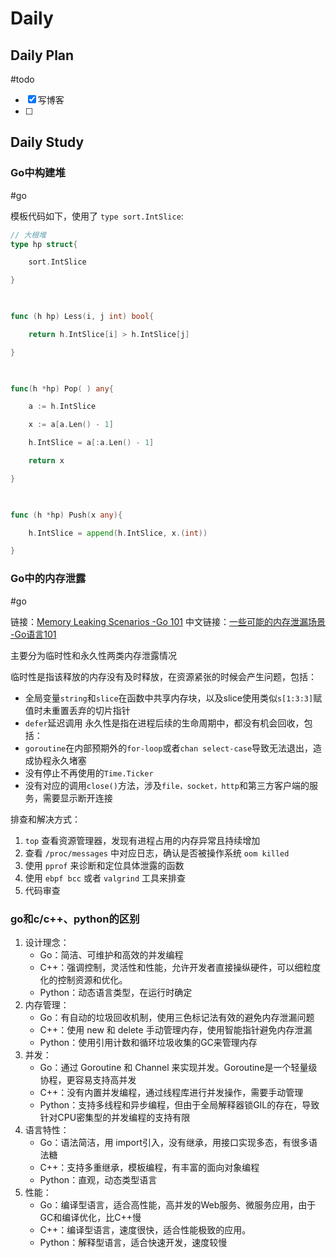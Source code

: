 # Daily
## Daily Plan
#todo
- [x] 写博客
- [ ] 
## Daily Study
### Go中构建堆
#go 

模板代码如下，使用了 `type sort.IntSlice`:
```go
// 大根堆
type hp struct{

    sort.IntSlice

}

  

func (h hp) Less(i, j int) bool{

    return h.IntSlice[i] > h.IntSlice[j]

}

  

func(h *hp) Pop( ) any{

    a := h.IntSlice

    x := a[a.Len() - 1]

    h.IntSlice = a[:a.Len() - 1]

    return x

}

  

func (h *hp) Push(x any){

    h.IntSlice = append(h.IntSlice, x.(int))

}
```

### Go中的内存泄露
#go 

链接：[Memory Leaking Scenarios -Go 101](https://go101.org/article/memory-leaking.html)
中文链接：[一些可能的内存泄漏场景 -Go语言101](https://gfw.go101.org/article/memory-leaking.html)

主要分为临时性和永久性两类内存泄露情况

临时性是指该释放的内存没有及时释放，在资源紧张的时候会产生问题，包括：
- 全局变量`string`和`slice`在函数中共享内存块，以及slice使用类似`s[1:3:3]`赋值时未重置丢弃的切片指针
- `defer`延迟调用
永久性是指在进程后续的生命周期中，都没有机会回收，包括：
- `goroutine`在内部预期外的`for-loop`或者`chan select-case`导致无法退出，造成协程永久堵塞
- 没有停止不再使用的`Time.Ticker`
- 没有对应的调用`close()`方法，涉及`file，socket，http`和第三方客户端的服务，需要显示断开连接

排查和解决方式：

1. `top` 查看资源管理器，发现有进程占用的内存异常且持续增加
2. 查看 `/proc/messages` 中对应日志，确认是否被操作系统 `oom killed`
3. 使用 `pprof` 来诊断和定位具体泄露的函数
4. 使用 `ebpf bcc` 或者 `valgrind` 工具来排查
5. 代码审查

### go和c/c++、python的区别
1. 设计理念：
	- Go：简洁、可维护和高效的并发编程
	- C++：强调控制，灵活性和性能，允许开发者直接操纵硬件，可以细粒度化的控制资源和优化。
	- Python：动态语言类型，在运行时确定
2. 内存管理：
	- Go：有自动的垃圾回收机制，使用三色标记法有效的避免内存泄漏问题
	- C++：使用 new 和 delete 手动管理内存，使用智能指针避免内存泄漏
	- Python：使用引用计数和循环垃圾收集的GC来管理内存
3. 并发：
	- Go：通过 Goroutine 和 Channel 来实现并发。Goroutine是一个轻量级协程，更容易支持高并发
	- C++：没有内置并发编程，通过线程库进行并发操作，需要手动管理
	- Python：支持多线程和异步编程，但由于全局解释器锁GIL的存在，导致针对CPU密集型的并发编程的支持有限
4. 语言特性：
	- Go：语法简洁，用 import引入，没有继承，用接口实现多态，有很多语法糖
	- C++：支持多重继承，模板编程，有丰富的面向对象编程
	- Python：直观，动态类型语言
5. 性能：
	- Go：编译型语言，适合高性能，高并发的Web服务、微服务应用，由于GC和编译优化，比C++慢
	- C++：编译型语言，速度很快，适合性能极致的应用。
	- Python：解释型语言，适合快速开发，速度较慢